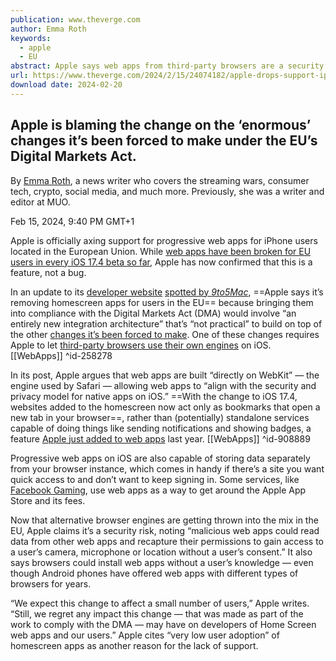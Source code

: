 ```yaml
---
publication: www.theverge.com
author: Emma Roth
keywords:
  - apple
  - EU
abstract: Apple says web apps from third-party browsers are a security risk.
url: https://www.theverge.com/2024/2/15/24074182/apple-drops-support-iphone-web-apps-eu-dma
download date: 2024-02-20
---
```

## Apple is blaming the change on the ‘enormous’ changes it’s been forced to make under the EU’s Digital Markets Act.

By [Emma Roth](https://www.theverge.com/authors/emma-roth), a news writer who covers the streaming wars, consumer tech, crypto, social media, and much more. Previously, she was a writer and editor at MUO.

Feb 15, 2024, 9:40 PM GMT+1

Apple is officially axing support for progressive web apps for iPhone users located in the European Union. While [web apps have been broken for EU users in every iOS 17.4 beta so far](https://www.theverge.com/2024/2/14/24072764/apple-progressive-web-apps-eu-ios-17-4), Apple has now confirmed that this is a feature, not a bug.

In an update to its [developer website](https://developer.apple.com/support/dma-and-apps-in-the-eu#dev-qaa:~:text=To%20comply%20with%20the%20Digital%20Markets%20Act%2C) [spotted by *9to5Mac*](https://9to5mac.com/2024/02/15/ios-17-4-web-apps-european-union/), ==Apple says it’s removing homescreen apps for users in the EU== because bringing them into compliance with the Digital Markets Act (DMA) would involve “an entirely new integration architecture” that’s “not practical” to build on top of the other [changes it’s been forced to make](https://www.theverge.com/2024/1/25/24050200/apple-third-party-app-stores-allowed-iphone-ios-europe-digital-markets-act). One of these changes requires Apple to let [third-party browsers use their own engines](https://www.theverge.com/2024/1/25/24050478/apple-ios-17-4-browser-engines-eu) on iOS. [[WebApps]] ^id-258278

In its post, Apple argues that web apps are built “directly on WebKit” — the engine used by Safari — allowing web apps to “align with the security and privacy model for native apps on iOS.” ==With the change to iOS 17.4, websites added to the homescreen now act only as bookmarks that open a new tab in your browser==, rather than (potentially) standalone services capable of doing things like sending notifications and showing badges, a feature [Apple just added to web apps](https://www.theverge.com/2023/2/16/23603042/apple-push-notifications-web-apps-ios-ipados-safari-16-4-beta-webkit) last year. [[WebApps]] ^id-908889

Progressive web apps on iOS are also capable of storing data separately from your browser instance, which comes in handy if there’s a site you want quick access to and don’t want to keep signing in. Some services, like [Facebook Gaming](https://www.theverge.com/2021/7/23/22589398/facebook-cloud-gaming-web-app-launch-apple), use web apps as a way to get around the Apple App Store and its fees.

Now that alternative browser engines are getting thrown into the mix in the EU, Apple claims it’s a security risk, noting “malicious web apps could read data from other web apps and recapture their permissions to gain access to a user’s camera, microphone or location without a user’s consent.” It also says browsers could install web apps without a user’s knowledge — even though Android phones have offered web apps with different types of browsers for years.

“We expect this change to affect a small number of users,” Apple writes. “Still, we regret any impact this change — that was made as part of the work to comply with the DMA — may have on developers of Home Screen web apps and our users.” Apple cites “very low user adoption” of homescreen apps as another reason for the lack of support.
